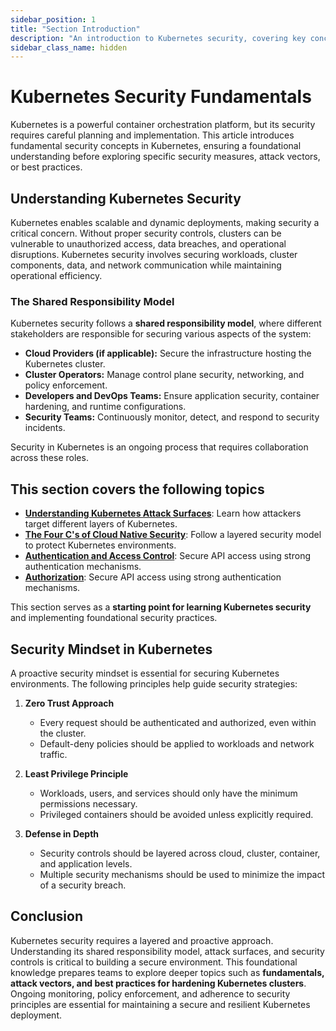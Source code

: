 ```yaml
---
sidebar_position: 1
title: "Section Introduction"
description: "An introduction to Kubernetes security, covering key concepts, challenges, and foundational security principles."
sidebar_class_name: hidden
---
```


# Kubernetes Security Fundamentals

Kubernetes is a powerful container orchestration platform, but its security requires careful planning and implementation. This article introduces fundamental security concepts in Kubernetes, ensuring a foundational understanding before exploring specific security measures, attack vectors, or best practices.

## Understanding Kubernetes Security

Kubernetes enables scalable and dynamic deployments, making security a critical concern. Without proper security controls, clusters can be vulnerable to unauthorized access, data breaches, and operational disruptions. Kubernetes security involves securing workloads, cluster components, data, and network communication while maintaining operational efficiency.

### The Shared Responsibility Model

Kubernetes security follows a **shared responsibility model**, where different stakeholders are responsible for securing various aspects of the system:

- **Cloud Providers (if applicable):** Secure the infrastructure hosting the Kubernetes cluster.
- **Cluster Operators:** Manage control plane security, networking, and policy enforcement.
- **Developers and DevOps Teams:** Ensure application security, container hardening, and runtime configurations.
- **Security Teams:** Continuously monitor, detect, and respond to security incidents.

Security in Kubernetes is an ongoing process that requires collaboration across these roles.

## This section covers the following topics

- **[Understanding Kubernetes Attack Surfaces](/docs/fundamentals/understanding_k8s_attack_surface)**: Learn how attackers target different layers of Kubernetes.
- **[The Four C's of Cloud Native Security](/docs/fundamentals/the_4_c_cloud_native_security)**: Follow a layered security model to protect Kubernetes environments.
- **[Authentication and Access Control](/docs/fundamentals/authentication/authentication_methods)**: Secure API access using strong authentication mechanisms.
- **[Authorization](/docs/fundamentals/authorization/authorization_methods)**: Secure API access using strong authentication mechanisms.

This section serves as a **starting point for learning Kubernetes security** and implementing foundational security practices.

## Security Mindset in Kubernetes

A proactive security mindset is essential for securing Kubernetes environments. The following principles help guide security strategies:

1. **Zero Trust Approach**

   - Every request should be authenticated and authorized, even within the cluster.
   - Default-deny policies should be applied to workloads and network traffic.

2. **Least Privilege Principle**

   - Workloads, users, and services should only have the minimum permissions necessary.
   - Privileged containers should be avoided unless explicitly required.

3. **Defense in Depth**
   - Security controls should be layered across cloud, cluster, container, and application levels.
   - Multiple security mechanisms should be used to minimize the impact of a security breach.

## Conclusion

Kubernetes security requires a layered and proactive approach. Understanding its shared responsibility model, attack surfaces, and security controls is critical to building a secure environment. This foundational knowledge prepares teams to explore deeper topics such as **fundamentals, attack vectors, and best practices for hardening Kubernetes clusters**. Ongoing monitoring, policy enforcement, and adherence to security principles are essential for maintaining a secure and resilient Kubernetes deployment.
